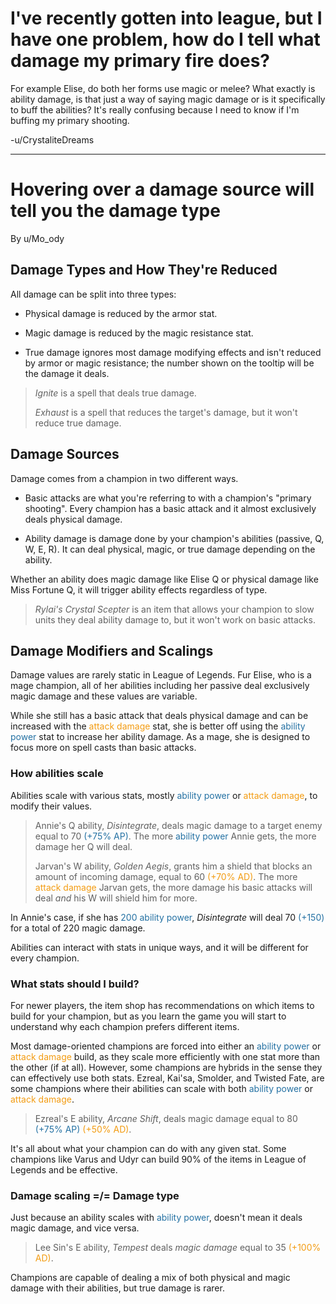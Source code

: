 # I've recently gotten into league, but I have one problem, how do I tell what damage my primary fire does?

For example Elise, do both her forms use magic or melee? What exactly is ability damage, is that just a way of saying magic damage or is it specifically to buff the abilities? It's really confusing because I need to know if I'm buffing my primary shooting.

-u/CrystaliteDreams

---

# Hovering over a damage source will tell you the damage type
By u/Mo_ody

## Damage Types and How They're Reduced
All damage can be split into three types:

- Physical damage is reduced by the armor stat.

- Magic damage is reduced by the magic resistance stat.

- True damage ignores most damage modifying effects and isn't reduced by armor or magic resistance; the number shown on the tooltip will be the damage it deals.

> *Ignite* is a spell that deals true damage.
>
> *Exhaust* is a spell that reduces the target's damage, but it won't reduce true damage.


## Damage Sources

Damage comes from a champion in two different ways.

- Basic attacks are what you're referring to with a champion's "primary shooting". Every champion has a basic attack and it almost exclusively deals physical damage.

- Ability damage is damage done by your champion's abilities (passive, Q, W, E, R). It can deal physical, magic, or true damage depending on the ability.

Whether an ability does magic damage like Elise Q or physical damage like Miss Fortune Q, it will trigger ability effects regardless of type.

> *Rylai's Crystal Scepter* is an item that allows your champion to slow units they deal ability damage to, but it won't work on basic attacks. 

## Damage Modifiers and Scalings

Damage values are rarely static in League of Legends. Fur Elise, who is a mage champion, all of her abilities including her passive deal exclusively magic damage and these values are variable.

While she still has a basic attack that deals physical damage and can be increased with the <span style="color:#F39C12">attack damage</span> stat, she is better off using the <span style="color:#2471A3">ability power</span> stat to increase her ability damage. As a mage, she is designed to focus more on spell casts than basic attacks.


### How abilities scale

Abilities scale with various stats, mostly <span style="color:#2471A3">ability power</span> or <span style="color:#F39C12">attack damage</span>, to modify their values. 

> Annie's Q ability, *Disintegrate*, deals magic damage to a target enemy equal to 70 <span style="color:#2471A3">(+75% AP)</span>. The more <span style="color:#2471A3">ability power</span> Annie gets, the more damage her Q will deal. 
>
> Jarvan's W ability, *Golden Aegis*, grants him a shield that blocks an amount of incoming damage, equal to 60 <span style="color:#F39C12">(+70% AD)</span>. The more <span style="color:#F39C12">attack damage</span> Jarvan gets, the more damage his basic attacks will deal *and* his W will shield him for more.

In Annie's case, if she has <span style="color:#2471A3">200 ability power</span>, *Disintegrate* will deal 70 <span style="color:#2471A3">(+150)</span> for a total of 220 magic damage.

Abilities can interact with stats in unique ways, and it will be different for every champion. 

### What stats should I build?

For newer players, the item shop has recommendations on which items to build for your champion, but as you learn the game you will start to understand why each champion prefers different items.

Most damage-oriented champions are forced into either an <span style="color:#2471A3">ability power</span> or <span style="color:#F39C12">attack damage</span> build, as they scale more efficiently with one stat more than the other (if at all). However, some champions are hybrids in the sense they can effectively use both stats. Ezreal, Kai'sa, Smolder, and Twisted Fate, are some champions where their abilities can scale with both <span style="color:#2471A3">ability power</span> or <span style="color:#F39C12">attack damage</span>.

> Ezreal's E ability, *Arcane Shift*, deals magic damage equal to 80 <span style="color:#2471A3">(+75% AP)</span> <span style="color:#F39C12">(+50% AD)</span>.

It's all about what your champion can do with any given stat. Some champions like Varus and Udyr can build 90% of the items in League of Legends and be effective. 

### Damage scaling =/= Damage type

Just because an ability scales with <span style="color:#2471A3">ability power</span>, doesn't mean it deals magic damage, and vice versa.

> Lee Sin's E ability, *Tempest* deals *magic damage* equal to 35 <span style="color:#F39C12">(+100% AD)</span>.

Champions are capable of dealing a mix of both physical and magic damage with their abilities, but true damage is rarer.
